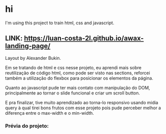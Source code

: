 # hi

I'm using this project to train html, css and javascript.

## LINK: https://luan-costa-2l.github.io/awax-landing-page/

Layout by Alexander Bukin.

Em se tratando de html e css nesse projeto, eu aprendi mais sobre reutilização de código html, como pode ser visto nas sections, reforcei também a utilização do flexbox para posicionar os elementos da página.

Quanto ao javascript pude ter mais contato com manipulação do DOM, principalmente ao tornar o slide funcional e criar um scroll button.

E pra finalizar, tive muito aprendizado ao torna-lo responsivo usando midia query à qual tirei bons frutos com esse projeto pois pude perceber melhor a diferença entre o max-width e o min-width. 

### Prévia do projeto:

<img src="./assets/media/project-finished-image/awax-landing-page.png" alt="" />